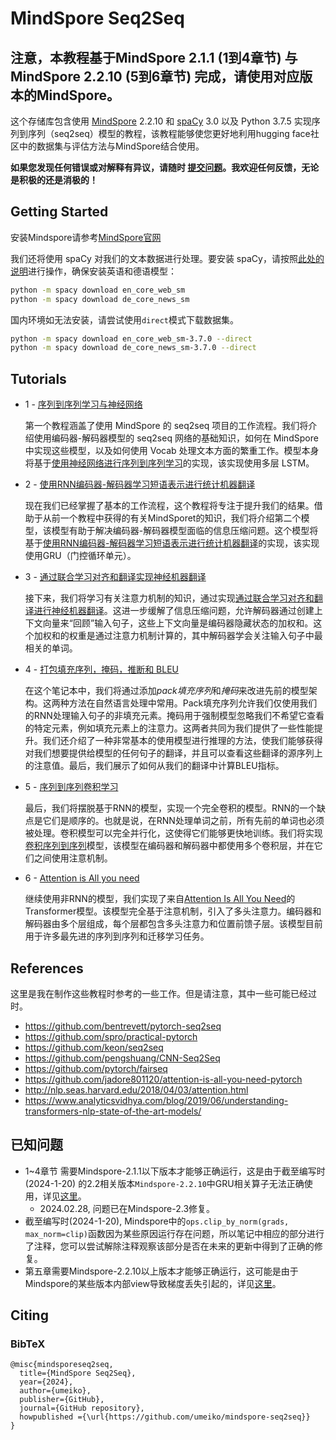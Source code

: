 # MindSpore Seq2Seq

## 注意，本教程基于MindSpore 2.1.1 (1到4章节) 与 MindSpore 2.2.10 (5到6章节) 完成，请使用对应版本的MindSpore。


这个存储库包含使用 [MindSpore](https://www.mindspore.cn/) 2.2.10 和 [spaCy](https://spacy.io/) 3.0 以及 Python 3.7.5 实现序列到序列（seq2seq）模型的教程，该教程能够使您更好地利用hugging face社区中的数据集与评估方法与MindSpore结合使用。

**如果您发现任何错误或对解释有异议，请随时 [提交问题](https://github.com/umeiko/mindspore-seq2seq/issues/new)。我欢迎任何反馈，无论是积极的还是消极的！**

## Getting Started

安装Mindspore请参考[MindSpore官网](https://www.mindspore.cn/)

我们还将使用 spaCy 对我们的文本数据进行处理。要安装 spaCy，请按照[此处的说明](https://spacy.io/usage/)进行操作，确保安装英语和德语模型：


``` bash
python -m spacy download en_core_web_sm
python -m spacy download de_core_news_sm
```
国内环境如无法安装，请尝试使用`direct`模式下载数据集。

```bash
python -m spacy download en_core_web_sm-3.7.0 --direct
python -m spacy download de_core_news_sm-3.7.0 --direct
```

## Tutorials

* 1 - [序列到序列学习与神经网络](https://github.com/umeiko/mindspore-seq2seq/blob/main/1%20-%20%E5%BA%8F%E5%88%97%E5%88%B0%E5%BA%8F%E5%88%97%E5%AD%A6%E4%B9%A0%E4%B8%8E%E7%A5%9E%E7%BB%8F%E7%BD%91%E7%BB%9C.ipynb) 

    第一个教程涵盖了使用 MindSpore  的 seq2seq 项目的工作流程。我们将介绍使用编码器-解码器模型的 seq2seq 网络的基础知识，如何在 MindSpore 中实现这些模型，以及如何使用 Vocab 处理文本方面的繁重工作。模型本身将基于[使用神经网络进行序列到序列学习](https://arxiv.org/abs/1409.3215)的实现，该实现使用多层 LSTM。

* 2 - [使用RNN编码器-解码器学习短语表示进行统计机器翻译](https://github.com/umeiko/mindspore-seq2seq/blob/main/2%20-%20%E4%BD%BF%E7%94%A8RNN%E7%BC%96%E7%A0%81%E5%99%A8-%E8%A7%A3%E7%A0%81%E5%99%A8%E5%AD%A6%E4%B9%A0%E7%9F%AD%E8%AF%AD%E8%A1%A8%E7%A4%BA%E8%BF%9B%E8%A1%8C%E7%BB%9F%E8%AE%A1%E6%9C%BA%E5%99%A8%E7%BF%BB%E8%AF%91.ipynb)

    现在我们已经掌握了基本的工作流程，这个教程将专注于提升我们的结果。借助于从前一个教程中获得的有关MindSporet的知识，我们将介绍第二个模型，该模型有助于解决编码器-解码器模型面临的信息压缩问题。这个模型将基于[使用RNN编码器-解码器学习短语表示进行统计机器翻译](https://arxiv.org/abs/1406.1078)的实现，该实现使用GRU（门控循环单元）。

* 3 - [通过联合学习对齐和翻译实现神经机器翻译](https://github.com/umeiko/mindspore-seq2seq/blob/main/3%20-%20%E9%80%9A%E8%BF%87%E8%81%94%E5%90%88%E5%AD%A6%E4%B9%A0%E5%AF%B9%E9%BD%90%E5%92%8C%E7%BF%BB%E8%AF%91%E5%AE%9E%E7%8E%B0%E7%A5%9E%E7%BB%8F%E6%9C%BA%E5%99%A8%E7%BF%BB%E8%AF%91.ipynb)

    接下来，我们将学习有关注意力机制的知识，通过实现[通过联合学习对齐和翻译进行神经机器翻译](https://arxiv.org/abs/1409.0473)。这进一步缓解了信息压缩问题，允许解码器通过创建上下文向量来“回顾”输入句子，这些上下文向量是编码器隐藏状态的加权和。这个加权和的权重是通过注意力机制计算的，其中解码器学会关注输入句子中最相关的单词。

* 4 - [打包填充序列，掩码，推断和 BLEU](https://github.com/umeiko/mindspore-seq2seq/blob/main/4%20-%20%E6%89%93%E5%8C%85%E5%A1%AB%E5%85%85%E5%BA%8F%E5%88%97-%E6%8E%A9%E7%A0%81-%E6%8E%A8%E6%96%AD%E5%92%8C%20BLEU.ipynb)

    在这个笔记本中，我们将通过添加*pack填充序列*和*掩码*来改进先前的模型架构。这两种方法在自然语言处理中常用。Pack填充序列允许我们仅使用我们的RNN处理输入句子的非填充元素。掩码用于强制模型忽略我们不希望它查看的特定元素，例如填充元素上的注意力。这两者共同为我们提供了一些性能提升。我们还介绍了一种非常基本的使用模型进行推理的方法，使我们能够获得对我们想要提供给模型的任何句子的翻译，并且可以查看这些翻译的源序列上的注意值。最后，我们展示了如何从我们的翻译中计算BLEU指标。


* 5 - [序列到序列卷积学习](https://github.com/umeiko/mindspore-seq2seq/blob/main/5%20-%20%E5%BA%8F%E5%88%97%E5%88%B0%E5%BA%8F%E5%88%97%E5%8D%B7%E7%A7%AF%E5%AD%A6%E4%B9%A0.ipynb)

    最后，我们将摆脱基于RNN的模型，实现一个完全卷积的模型。RNN的一个缺点是它们是顺序的。也就是说，在RNN处理单词之前，所有先前的单词也必须被处理。卷积模型可以完全并行化，这使得它们能够更快地训练。我们将实现[卷积序列到序列](https://arxiv.org/abs/1705.03122)模型，该模型在编码器和解码器中都使用多个卷积层，并在它们之间使用注意机制。


* 6 - [Attention is All you need](https://github.com/umeiko/mindspore-seq2seq/blob/main/6%20-%20Attention%20is%20All%20you%20need.ipynb)

    继续使用非RNN的模型，我们实现了来自[Attention Is All You Need](https://arxiv.org/abs/1706.03762)的Transformer模型。该模型完全基于注意机制，引入了多头注意力。编码器和解码器由多个层组成，每个层都包含多头注意力和位置前馈子层。该模型目前用于许多最先进的序列到序列和迁移学习任务。


## References

这里是我在制作这些教程时参考的一些工作。但是请注意，其中一些可能已经过时。
- https://github.com/bentrevett/pytorch-seq2seq
- https://github.com/spro/practical-pytorch
- https://github.com/keon/seq2seq
- https://github.com/pengshuang/CNN-Seq2Seq
- https://github.com/pytorch/fairseq
- https://github.com/jadore801120/attention-is-all-you-need-pytorch
- http://nlp.seas.harvard.edu/2018/04/03/attention.html
- https://www.analyticsvidhya.com/blog/2019/06/understanding-transformers-nlp-state-of-the-art-models/

## 已知问题
- 1~4章节 需要Mindspore-2.1.1以下版本才能够正确运行，这是由于截至编写时 (2024-1-20) 的2.2相关版本`Mindspore-2.2.10`中GRU相关算子无法正确使用，详见[这里](https://gitee.com/mindspore/mindspore/issues/I8VSVM)。
    - 2024.02.28, 问题已在Mindspore-2.3修复。
- 截至编写时(2024-1-20), Mindspore中的`ops.clip_by_norm(grads, max_norm=clip)`函数因为某些原因运行存在问题，所以笔记中相应的部分进行了注释，您可以尝试解除注释观察该部分是否在未来的更新中得到了正确的修复。
- 第五章需要Mindspore-2.2.10以上版本才能够正确运行，这可能是由于Mindspore的某些版本内部view导致梯度丢失引起的，详见[这里](https://gitee.com/mindspore/mindspore/issues/I8WIB4)。 

## Citing

### BibTeX

    @misc{mindsporeseq2seq,
      title={MindSpore Seq2Seq},
      year={2024},
      author={umeiko},
      publisher={GitHub},
      journal={GitHub repository},
      howpublished ={\url{https://github.com/umeiko/mindspore-seq2seq}}
    }
